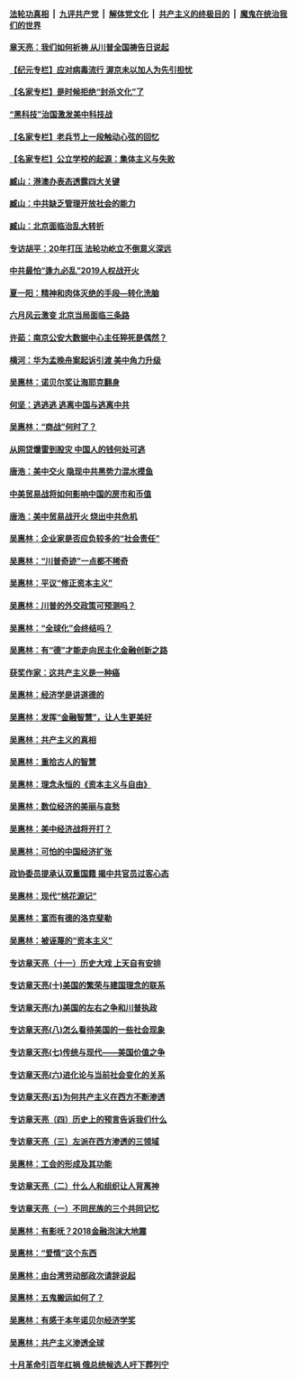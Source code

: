 

####  [法轮功真相](../../../../basic/blob/master/README.md?t=07050702) &nbsp;|&nbsp; [九评共产党](../../../../9ping.md/blob/master/README.md?t=07050702) &nbsp;|&nbsp; [解体党文化](../../../../jtdwh.md/blob/master/README.md?t=07050702)  &nbsp;|&nbsp; [共产主义的终极目的](../../../../gczydzjmd.md/blob/master/README.md?t=07050702) &nbsp;|&nbsp; [魔鬼在统治我们的世界](../../../../mgztzwmdsj.md/blob/master/README.md?t=07050702) 

#### [章天亮：我们如何祈祷 从川普全国祷告日说起](../pages/nsc423/n11944627.md?t=07050702) 

#### [【纪元专栏】应对病毒流行 渥京未以加人为先引担忧](../pages/nsc423/n11875714.md?t=07050702) 

#### [【名家专栏】是时候拒绝“封杀文化”了](../pages/nsc423/n11814093.md?t=07050702) 

#### [“黑科技”治国激发美中科技战](../pages/nsc423/n11638056.md?t=07050702) 

#### [【名家专栏】老兵节上一段触动心弦的回忆](../pages/nsc423/n11646016.md?t=07050702) 

#### [【名家专栏】公立学校的起源：集体主义与失败](../pages/nsc423/n11601833.md?t=07050702) 

#### [臧山：港澳办表态透露四大关键](../pages/nsc423/n11421628.md?t=07050702) 

#### [臧山：中共缺乏管理开放社会的能力](../pages/nsc423/n11407457.md?t=07050702) 

#### [臧山：北京面临治乱大转折](../pages/nsc423/n11406895.md?t=07050702) 

#### [专访胡平：20年打压 法轮功屹立不倒意义深远](../pages/nsc423/n11398800.md?t=07050702) 

#### [中共最怕“逢九必乱”2019人权战开火](../pages/nsc423/n11385248.md?t=07050702) 

#### [夏一阳：精神和肉体灭绝的手段—转化洗脑](../pages/nsc423/n11368250.md?t=07050702) 

#### [六月风云激变 北京当局面临三条路](../pages/nsc423/n11313668.md?t=07050702) 

#### [许茹：南京公安大数据中心主任猝死是偶然？](../pages/nsc423/n11064744.md?t=07050702) 

#### [横河：华为孟晚舟案起诉引渡 美中角力升级](../pages/nsc423/n11027230.md?t=07050702) 

#### [吴惠林：诺贝尔奖让海耶克翻身](../pages/nsc423/n10890049.md?t=07050702) 

#### [何坚：逃逃逃 逃离中国与逃离中共](../pages/nsc423/n10592891.md?t=07050702) 

#### [吴惠林：“商战”何时了？](../pages/nsc423/n10573558.md?t=07050702) 

#### [从网贷爆雷到股灾 中国人的钱何处可逃](../pages/nsc423/n10572800.md?t=07050702) 

#### [唐浩：美中交火 隐现中共黑势力混水摸鱼](../pages/nsc423/n10544040.md?t=07050702) 

#### [中美贸易战将如何影响中国的房市和币值](../pages/nsc423/n10543697.md?t=07050702) 

#### [唐浩：美中贸易战开火 烧出中共危机](../pages/nsc423/n10540126.md?t=07050702) 

#### [吴惠林：企业家是否应负较多的“社会责任”](../pages/nsc423/n10535022.md?t=07050702) 

#### [吴惠林：“川普奇迹”一点都不稀奇](../pages/nsc423/n10512808.md?t=07050702) 

#### [吴惠林：平议“修正资本主义”](../pages/nsc423/n10495724.md?t=07050702) 

#### [吴惠林：川普的外交政策可预测吗？](../pages/nsc423/n10462387.md?t=07050702) 

#### [吴惠林：“全球化”会终结吗？](../pages/nsc423/n10452838.md?t=07050702) 

#### [吴惠林：有“德”才能走向民主化金融创新之路](../pages/nsc423/n10432292.md?t=07050702) 

#### [获奖作家：这共产主义是一种癌](../pages/nsc423/n10431541.md?t=07050702) 

#### [吴惠林：经济学是讲道德的](../pages/nsc423/n10398014.md?t=07050702) 

#### [吴惠林：发挥“金融智慧”，让人生更美好](../pages/nsc423/n10375019.md?t=07050702) 

#### [吴惠林：共产主义的真相](../pages/nsc423/n10351394.md?t=07050702) 

#### [吴惠林：重拾古人的智慧](../pages/nsc423/n10337691.md?t=07050702) 

#### [吴惠林：理念永恒的《资本主义与自由》](../pages/nsc423/n10316274.md?t=07050702) 

#### [吴惠林：数位经济的美丽与哀愁](../pages/nsc423/n10292946.md?t=07050702) 

#### [吴惠林：美中经济战将开打？](../pages/nsc423/n10258825.md?t=07050702) 

#### [吴惠林：可怕的中国经济扩张](../pages/nsc423/n10219147.md?t=07050702) 

#### [政协委员提承认双重国籍 揭中共官员过客心态](../pages/nsc423/n10208809.md?t=07050702) 

#### [吴惠林：现代“桃花源记”](../pages/nsc423/n10185234.md?t=07050702) 

#### [吴惠林：富而有德的洛克斐勒](../pages/nsc423/n10142264.md?t=07050702) 

#### [吴惠林：被诬蔑的“资本主义”](../pages/nsc423/n10124816.md?t=07050702) 

#### [专访章天亮（十一）历史大戏 上天自有安排](../pages/nsc423/n10094905.md?t=07050702) 

#### [专访章天亮(十)美国的繁荣与建国理念的联系](../pages/nsc423/n10094899.md?t=07050702) 

#### [专访章天亮(九)美国的左右之争和川普执政](../pages/nsc423/n10094889.md?t=07050702) 

#### [专访章天亮(八)怎么看待美国的一些社会现象](../pages/nsc423/n10094857.md?t=07050702) 

#### [专访章天亮(七)传统与现代——美国价值之争](../pages/nsc423/n10093140.md?t=07050702) 

#### [专访章天亮(六)进化论与当前社会变化的关系](../pages/nsc423/n10092036.md?t=07050702) 

#### [专访章天亮(五)为何共产主义在西方不断渗透](../pages/nsc423/n10083620.md?t=07050702) 

#### [专访章天亮（四）历史上的预言告诉我们什么](../pages/nsc423/n10083606.md?t=07050702) 

#### [专访章天亮（三）左派在西方渗透的三领域](../pages/nsc423/n10081115.md?t=07050702) 

#### [吴惠林：工会的形成及其功能](../pages/nsc423/n10080633.md?t=07050702) 

#### [专访章天亮（二）什么人和组织让人背离神](../pages/nsc423/n10076637.md?t=07050702) 

#### [专访章天亮（一）不同民族的三个共同记忆](../pages/nsc423/n10074188.md?t=07050702) 

#### [吴惠林：有影呒？2018金融泡沫大地震](../pages/nsc423/n10040534.md?t=07050702) 

#### [吴惠林：“爱情”这个东西](../pages/nsc423/n10019423.md?t=07050702) 

#### [吴惠林：由台湾劳动部政次请辞说起](../pages/nsc423/n9979679.md?t=07050702) 

#### [吴惠林：五鬼搬运如何了？](../pages/nsc423/n9925338.md?t=07050702) 

#### [吴惠林：有感于本年诺贝尔经济学奖](../pages/nsc423/n9871883.md?t=07050702) 

#### [吴惠林：共产主义渗透全球](../pages/nsc423/n9812748.md?t=07050702) 

#### [十月革命引百年红祸 俄总统候选人吁下葬列宁](../pages/nsc423/n9810182.md?t=07050702) 

